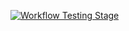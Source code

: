 [![Workflow Testing Stage](https://github.com/rashkov7/softuini_exec_11/actions/workflows/build_test.yml/badge.svg)](https://github.com/rashkov7/softuini_exec_11/actions/workflows/build_test.yml)